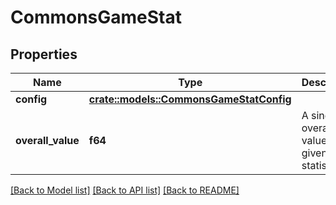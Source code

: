 # CommonsGameStat

## Properties

Name | Type | Description | Notes
------------ | ------------- | ------------- | -------------
**config** | [**crate::models::CommonsGameStatConfig**](CommonsGameStatConfig.md) |  | 
**overall_value** | **f64** | A single overall value of the given statistic. | 

[[Back to Model list]](../README.md#documentation-for-models) [[Back to API list]](../README.md#documentation-for-api-endpoints) [[Back to README]](../README.md)


